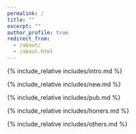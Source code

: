 ```yaml
---
permalink: /
title: ""
excerpt: ""
author_profile: true
redirect_from: 
  - /about/
  - /about.html
---
```


<span class='anchor' id='about-me'></span>
{% include_relative includes/intro.md %}

{% include_relative includes/new.md %}

{% include_relative includes/pub.md %}

{% include_relative includes/honers.md %}

{% include_relative includes/others.md %}
